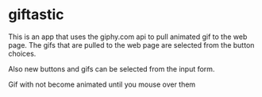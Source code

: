 # giftastic

This is an app that uses the giphy.com api to pull animated gif to the web page.  The gifs that are pulled to the web page 
are selected from the button choices.  

Also new buttons and gifs can be selected from the input form.

Gif with not become animated until you mouse over them

